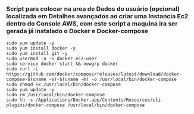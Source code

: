 ### Script para colocar na area de Dados do usuário (opcional) localizada em Detalhes avançados ao criar uma Instancia Ec2 dentro do Console AWS, com este script a maquina ira ser gerada já instalado o Docker e Docker-compose

```
sudo yum update -y 
sudo yum install docker -y 
sudo yum install git -y
sudo usermod -a -G docker ec2-user 
sudo service docker start && newgrp docker 
sudo curl -L https://github.com/docker/compose/releases/latest/download/docker-compose-$(uname -s)-$(uname -m) -o /usr/local/bin/docker-compose 
sudo chmod +x /usr/local/bin/docker-compose
sudo yum update -y 
sudo rm /usr/local/bin/docker-compose
sudo ln -s /Applications/Docker.app/Contents/Resources/cli-plugins/docker-compose /usr/local/bin/docker-compose

```
